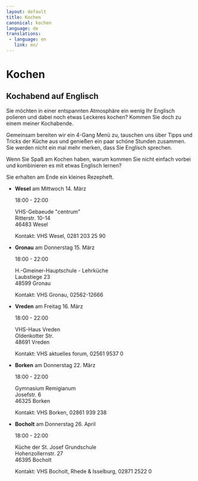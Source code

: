 ```yaml
---
layout: default
title: Kochen
canonical: kochen
language: de
translations:
 - language: en
   link: en/
---
```

# Kochen

## Kochabend auf Englisch

Sie möchten in einer entspannten Atmosphäre ein wenig Ihr Englisch polieren und dabei noch etwas Leckeres kochen? Kommen Sie doch zu einem meiner Kochabende.

Gemeinsam bereiten wir ein 4-Gang Menü zu, tauschen uns über Tipps und Tricks der Küche aus und genießen ein paar schöne Stunden zusammen. Sie werden nicht ein mal mehr merken, dass Sie Englisch sprechen.

Wenn Sie Spaß am Kochen haben, warum kommen Sie nicht einfach vorbei und kombinieren es mit etwas Englisch lernen?

Sie erhalten am Ende ein kleines Rezepheft.

*	**Wesel** am Mittwoch 14. März

	18:00 - 22:00

	VHS-Gebaeude "centrum"  
	Ritterstr. 10-14  
	46483 Wesel

	Kontakt: VHS Wesel, 0281 203 25 90

*	**Gronau** am Donnerstag 15. März

	18:00 - 22:00

	H.-Gmeiner-Hauptschule - Lehrküche  
	Laubstiege 23  
	48599 Gronau  

	Kontakt: VHS Gronau, 02562-12666


*	**Vreden** am Freitag 16. März

	18:00 - 22:00

	VHS-Haus Vreden  
	Oldenkotter Str.  
	48691 Vreden

	Kontakt: VHS aktuelles forum, 02561 9537 0  


*	**Borken** am Donnerstag 22. März

	18:00 - 22:00
	
	Gymnasium Remigianum  
	Josefstr. 6  
	46325 Borken

	Kontakt: VHS Borken, 02861 939 238

*	**Bocholt** am Donnerstag 26. April

	18:00 - 22:00
	
	Küche der St. Josef Grundschule  
	Hohenzollernstr. 27  
	46395 Bocholt

	Kontakt: VHS Bocholt, Rhede & Isselburg, 02871 2522 0
